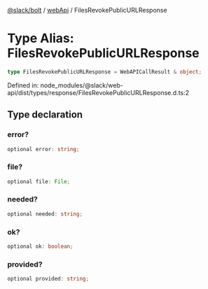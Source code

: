 [@slack/bolt](../../../../index.md) / [webApi](../index.md) / FilesRevokePublicURLResponse

# Type Alias: FilesRevokePublicURLResponse

```ts
type FilesRevokePublicURLResponse = WebAPICallResult & object;
```

Defined in: node\_modules/@slack/web-api/dist/types/response/FilesRevokePublicURLResponse.d.ts:2

## Type declaration

### error?

```ts
optional error: string;
```

### file?

```ts
optional file: File;
```

### needed?

```ts
optional needed: string;
```

### ok?

```ts
optional ok: boolean;
```

### provided?

```ts
optional provided: string;
```
